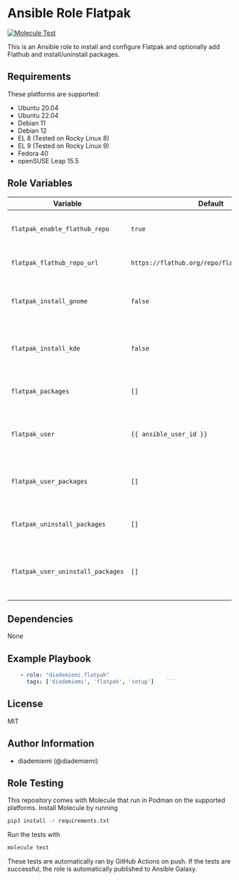 Ansible Role Flatpak
=========

[![Molecule Test](https://github.com/diademiemi/ansible_role_flatpak/actions/workflows/molecule.yml/badge.svg)](https://github.com/diademiemi/ansible_role_flatpak/actions/workflows/molecule.yml)

This is an Ansible role to install and configure Flatpak and optionally add Flathub and install/uninstall packages.

Requirements
------------
These platforms are supported:
- Ubuntu 20.04
- Ubuntu 22.04
- Debian 11
- Debian 12
- EL 8 (Tested on Rocky Linux 8)
- EL 9 (Tested on Rocky Linux 9)
- Fedora 40
- openSUSE Leap 15.5

<!--
- List hardware requirements here  
-->

Role Variables
--------------

Variable | Default | Description
--- | --- | ---
`flatpak_enable_flathub_repo` | `true` | Whether to add the Flathub repository
`flatpak_flathub_repo_url` | `https://flathub.org/repo/flathub.flatpakrepo` | The URL of the Flathub repository
`flatpak_install_gnome` | `false` | Whether to install the GNOME Software plugin
`flatpak_install_kde` | `false` | Whether to install the KDE Discover plugin
`flatpak_packages` | `[]` | List of flatpak packages to install
`flatpak_user` | `{{ ansible_user_id }}` | The user to install flatpak packages for
`flatpak_user_packages` | `[]` | List of flatpak packages to install for the the user
`flatpak_uninstall_packages` | `[]` | List of flatpak packages to uninstall
`flatpak_user_uninstall_packages` | `[]` | List of flatpak packages to uninstall for the the user
<!--
`variable` | `default` | Variable example
`long_variable` | See [defaults/main.yml](./defaults/main.yml) | Variable referring to defaults
`distro_specific_variable` | See [vars/debian.yml](./vars/debian.yml) | Variable referring to distro-specific variables
-->

Dependencies
------------
<!-- List dependencies on other roles or criteria -->
None

Example Playbook
----------------

```yaml
    - role: "diademiemi.flatpak"
      tags: ['diademiemi', 'flatpak', 'setup']    ```

```

License
-------

MIT

Author Information
------------------

- diademiemi (@diademiemi)

Role Testing
------------

This repository comes with Molecule that run in Podman on the supported platforms.
Install Molecule by running

```bash
pip3 install -r requirements.txt
```

Run the tests with

```bash
molecule test
```

These tests are automatically ran by GitHub Actions on push. If the tests are successful, the role is automatically published to Ansible Galaxy.
